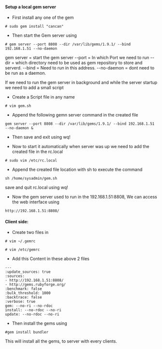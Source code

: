 #### Setup a local gem server

* First install any one of the gem

```
# sudo gem install "cancan"
```

* Then start the Gem server using 

```
# gem server --port 8808 --dir /var/lib/gems/1.9.1/ --bind 192.168.1.51 --no-daemon
```

gem server = start the gem server
--port = In which Port we need to run
--dir  = which directory need to be used as gem repository to store and serverd.
--bind = Need to run in this address.
--no-daemon = dont need to be run as a daemon.


If we need to run the gem server in background and while the server startup we need to add a small script 

* Create a Script file in any name

```
# vim gem.sh
```

* Append the following gemn server command in the created file 


```
gem server --port 8808 --dir /var/lib/gems/1.9.1/ --bind 192.168.1.51 --no-daemon &
```

* Then save and exit using wq!

* Now to start it automatically when server was up we need to add the created file in the rc.local


```
# sudo vim /etc/rc.local
```

* Append the created file location with sh to execute the command 


```
sh /home/sysadmin/gem.sh
```

save and quit rc.local using wq!

* Now the gem server used to run in the 192.168.1.51:8808, We can access the web interface using


```
http://192.168.1.51:8808/
```


#### Client side:


* Create two files in 

```
# vim ~/.gemrc 

# vim /etc/gemrc
```

* Add this Content in these above 2 files 

```
---
:update_sources: true
:sources:
- http://192.168.1.51:8808/
- http://gems.rubyforge.org/
:benchmark: false
:bulk_threshold: 1000
:backtrace: false
:verbose: true
gem: --no-ri --no-rdoc
install: --no-rdoc --no-ri 
update: --no-rdoc --no-ri
```

* Then install the gems using 


```
#gem install bundler
```

This will install all the gems, to server with every clients.

